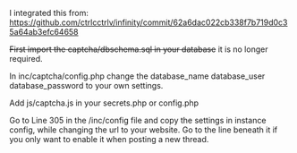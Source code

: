 I integrated this from: https://github.com/ctrlcctrlv/infinity/commit/62a6dac022cb338f7b719d0c35a64ab3efc64658

<strike>First import the captcha/dbschema.sql in your database</strike> it is no longer required.

In inc/captcha/config.php change the database_name database_user database_password to your own settings.

Add js/captcha.js in your secrets.php or config.php 

Go to Line 305 in the /inc/config file and copy the settings in instance config, while changing the url to your website.
Go to the line beneath it if you only want to enable it when posting a new thread.
